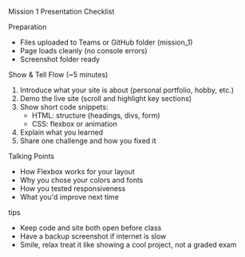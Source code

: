 Mission 1 Presentation Checklist

Preparation
- Files uploaded to Teams or GitHub folder (mission_1)
- Page loads cleanly (no console errors)
- Screenshot folder ready

Show & Tell Flow (~5 minutes)
1. Introduce what your site is about (personal portfolio, hobby, etc.)
2. Demo the live site (scroll and highlight key sections)
3. Show short code snippets:
   - HTML: structure (headings, divs, form)
   - CSS: flexbox or animation
4. Explain what you learned
5. Share one challenge and how you fixed it

Talking Points
- How Flexbox works for your layout
- Why you chose your colors and fonts
- How you tested responsiveness
- What you'd improve next time

tips
- Keep code and site both open before class
- Have a backup screenshot if internet is slow
- Smile, relax treat it like showing a cool project, not a graded exam
